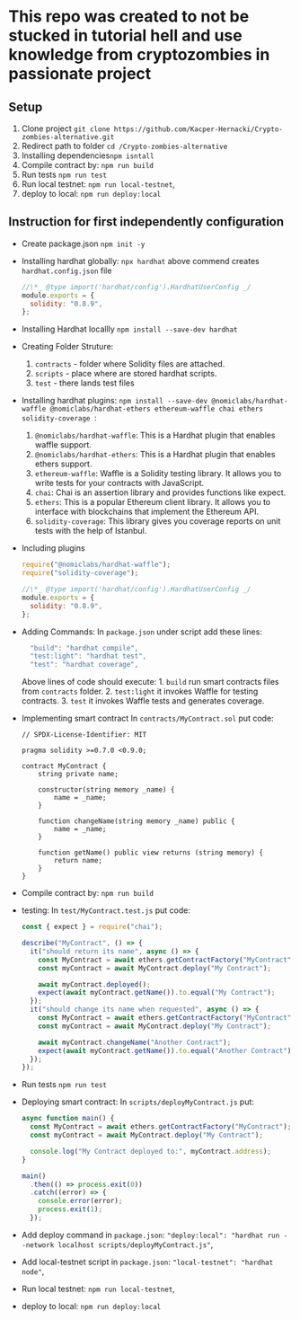 # This repo was created to not be stucked in tutorial hell and use knowledge from cryptozombies in passionate project

## Setup

1. Clone project `git clone https://github.com/Kacper-Hernacki/Crypto-zombies-alternative.git`
2. Redirect path to folder `cd /Crypto-zombies-alternative`
3. Installing dependencies`npm isntall`
4. Compile contract by: `npm run build`
5. Run tests `npm run test`
6. Run local testnet: `npm run local-testnet`,
7. deploy to local: `npm run deploy:local`

## Instruction for first independently configuration

- Create package.json `npm init -y`
- Installing hardhat globally: `npx hardhat`
  above commend creates `hardhat.config.json` file

  ```js
  //\*_ @type import('hardhat/config').HardhatUserConfig _/
  module.exports = {
    solidity: "0.8.9",
  };
  ```

- Installing Hardhat locallly `npm install --save-dev hardhat`
- Creating Folder Struture:

  1.  `contracts` - folder where Solidity files are attached.
  2.  `scripts` - place where are stored hardhat scripts.
  3.  `test` - there lands test files

- Installing hardhat plugins: `npm install --save-dev @nomiclabs/hardhat-waffle @nomiclabs/hardhat-ethers ethereum-waffle chai ethers solidity-coverage `:

  1. `@nomiclabs/hardhat-waffle`: This is a Hardhat plugin that enables waffle support.
  2. `@nomiclabs/hardhat-ethers`: This is a Hardhat plugin that enables ethers support.
  3. `ethereum-waffle`: Waffle is a Solidity testing library. It allows you to write tests for your contracts with JavaScript.
  4. `chai`: Chai is an assertion library and provides functions like expect.
  5. `ethers`: This is a popular Ethereum client library. It allows you to interface with blockchains that implement the Ethereum API.
  6. `solidity-coverage`: This library gives you coverage reports on unit tests with the help of Istanbul.

- Including plugins

  ```js
  require("@nomiclabs/hardhat-waffle");
  require("solidity-coverage");

  //\*_ @type import('hardhat/config').HardhatUserConfig _/
  module.exports = {
    solidity: "0.8.9",
  };
  ```

- Adding Commands:
  In `package.json` under script add these lines:

  ```js
    "build": "hardhat compile",
    "test:light": "hardhat test",
    "test": "hardhat coverage",

  ```

  Above lines of code should execute: 1. `build` run smart contracts files from `contracts` folder. 2. `test:light` it invokes Waffle for testing contracts. 3. `test` it invokes Waffle tests and generates coverage.

- Implementing smart contract
  In `contracts/MyContract.sol` put code:

  ```sol
  // SPDX-License-Identifier: MIT

  pragma solidity >=0.7.0 <0.9.0;

  contract MyContract {
      string private name;

      constructor(string memory _name) {
          name = _name;
      }

      function changeName(string memory _name) public {
          name = _name;
      }

      function getName() public view returns (string memory) {
          return name;
      }
  }
  ```

- Compile contract by: `npm run build`
- testing:
  In `test/MyContract.test.js` put code:

  ```js
  const { expect } = require("chai");

  describe("MyContract", () => {
    it("should return its name", async () => {
      const MyContract = await ethers.getContractFactory("MyContract");
      const myContract = await MyContract.deploy("My Contract");

      await myContract.deployed();
      expect(await myContract.getName()).to.equal("My Contract");
    });
    it("should change its name when requested", async () => {
      const MyContract = await ethers.getContractFactory("MyContract");
      const myContract = await MyContract.deploy("My Contract");

      await myContract.changeName("Another Contract");
      expect(await myContract.getName()).to.equal("Another Contract");
    });
  });
  ```

- Run tests `npm run test`
- Deploying smart contract:
  In `scripts/deployMyContract.js` put:

  ```js
  async function main() {
    const MyContract = await ethers.getContractFactory("MyContract");
    const myContract = await MyContract.deploy("My Contract");

    console.log("My Contract deployed to:", myContract.address);
  }

  main()
    .then(() => process.exit(0))
    .catch((error) => {
      console.error(error);
      process.exit(1);
    });
  ```

- Add deploy command in `package.json`:
  `"deploy:local": "hardhat run --network localhost scripts/deployMyContract.js"`,
- Add local-testnet script in `package.json`: `"local-testnet": "hardhat node"`,
- Run local testnet: `npm run local-testnet`,
- deploy to local: `npm run deploy:local`
